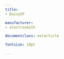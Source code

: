 ```yaml
---
title:
- DaisySP

manufacturer:
- electrosmith

documentclass: extarticle

fontsize: 10pt

...
```



